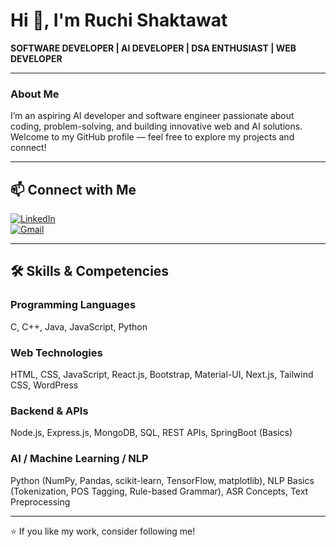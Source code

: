 # Hi 👋, I'm Ruchi Shaktawat

**SOFTWARE DEVELOPER | AI DEVELOPER | DSA ENTHUSIAST | WEB DEVELOPER**

---

### About Me

I’m an aspiring AI developer and software engineer passionate about coding, problem-solving, and building innovative web and AI solutions. Welcome to my GitHub profile — feel free to explore my projects and connect!

---

## 📫 Connect with Me

[![LinkedIn](https://img.shields.io/badge/-LinkedIn-0A66C2?style=for-the-badge&logo=linkedin&logoColor=white)](https://linkedin.com/in/ruchi-shaktawat-3b321a303)  
[![Gmail](https://img.shields.io/badge/-Gmail-D14836?style=for-the-badge&logo=gmail&logoColor=white)](mailto:ruchishaktawat5@gmail.com)

---

## 🛠️ Skills & Competencies

### Programming Languages
C, C++, Java, JavaScript, Python

### Web Technologies
HTML, CSS, JavaScript, React.js, Bootstrap, Material-UI, Next.js, Tailwind CSS, WordPress

### Backend & APIs
Node.js, Express.js, MongoDB, SQL, REST APIs, SpringBoot (Basics)

### AI / Machine Learning / NLP
Python (NumPy, Pandas, scikit-learn, TensorFlow, matplotlib), NLP Basics (Tokenization, POS Tagging, Rule-based Grammar), ASR Concepts, Text Preprocessing

---

⭐ If you like my work, consider following me!

